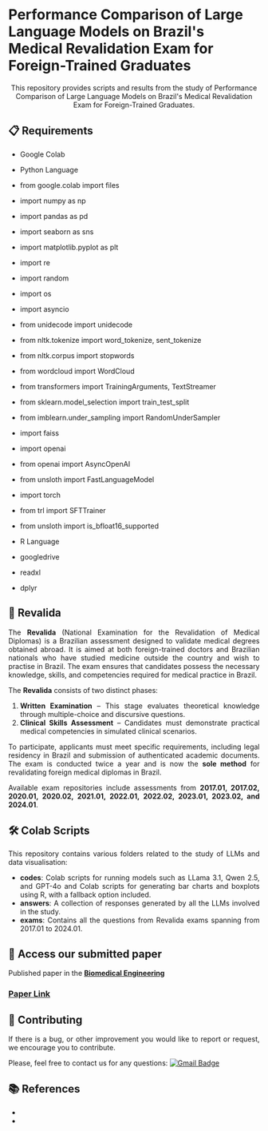 #  Performance Comparison of Large Language Models on Brazil's Medical Revalidation Exam for Foreign-Trained Graduates

<p align="center">
This repository provides scripts and results from the study of Performance Comparison of Large Language Models on Brazil's Medical Revalidation Exam for Foreign-Trained Graduates.
</p>

<div align="justify">

 ## 📋 Requirements

* Google Colab
* Python Language
 * from google.colab import files
 * import numpy as np
 * import pandas as pd
 * import seaborn as sns
 * import matplotlib.pyplot as plt
 * import re
 * import random
 * import os
 * import asyncio
 * from unidecode import unidecode
 * from nltk.tokenize import word_tokenize, sent_tokenize
 * from nltk.corpus import stopwords
 * from wordcloud import WordCloud
 * from transformers import TrainingArguments, TextStreamer
 * from sklearn.model_selection import train_test_split
 * from imblearn.under_sampling import RandomUnderSampler
 * import faiss
 * import openai
 * from openai import AsyncOpenAI
 * from unsloth import FastLanguageModel
 * import torch
 * from trl import SFTTrainer
 * from unsloth import is_bfloat16_supported

* R Language
 * googledrive
 * readxl
 * dplyr

## 📖  Revalida

The **Revalida** (National Examination for the Revalidation of Medical Diplomas) is a Brazilian assessment designed to validate medical degrees obtained abroad. It is aimed at both foreign-trained doctors and Brazilian nationals who have studied medicine outside the country and wish to practise in Brazil. The exam ensures that candidates possess the necessary knowledge, skills, and competencies required for medical practice in Brazil.

The **Revalida** consists of two distinct phases:
1. **Written Examination** – This stage evaluates theoretical knowledge through multiple-choice and discursive questions.
2. **Clinical Skills Assessment** – Candidates must demonstrate practical medical competencies in simulated clinical scenarios.

To participate, applicants must meet specific requirements, including legal residency in Brazil and submission of authenticated academic documents. The exam is conducted twice a year and is now the **sole method** for revalidating foreign medical diplomas in Brazil.

Available exam repositories include assessments from **2017.01, 2017.02, 2020.01, 2020.02, 2021.01, 2022.01, 2022.02, 2023.01, 2023.02, and 2024.01**.

## 🛠 Colab Scripts

This repository contains various folders related to the study of LLMs and data visualisation:

- **codes**: Colab scripts for running models such as LLama 3.1, Qwen 2.5, and GPT-4o and Colab scripts for generating bar charts and boxplots using R, with a fallback option included.  
- **answers**: A collection of responses generated by all the LLMs involved in the study.  
- **exams**: Contains all the questions from Revalida exams spanning from 2017.01 to 2024.01.  

## 🤖 Access our submitted paper

Published paper in the <a href="https://www.mdpi.com/journal/applsci/sections/biomedical_engineering"> <strong>Biomedical Engineering</strong></a>



### [Paper Link]() 

## 👏 Contributing
 
If there is a bug, or other improvement you would like to report or request, we encourage you to contribute.

Please, feel free to contact us for any questions: [![Gmail Badge](https://img.shields.io/badge/-ariel.teles@ifma.edu.br-c14438?style=flat-square&logo=Gmail&logoColor=white&link=mailto:ariel.teles@ifma.edu.br)](mailto:ariel.teles@ifma.edu.br )


## 📚 References

* 
*

